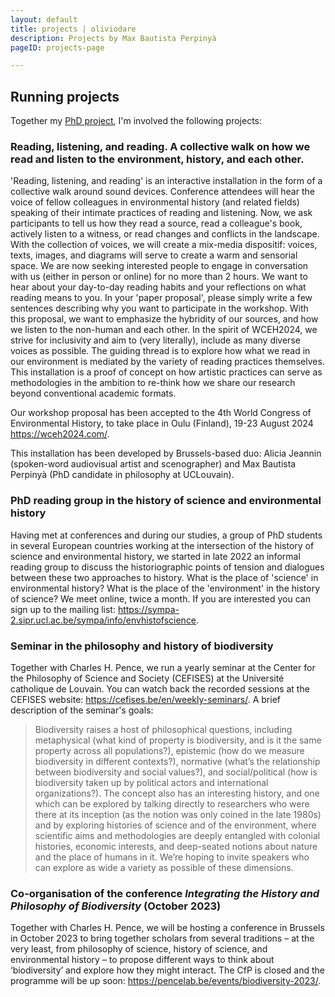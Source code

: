 ```yaml
---
layout: default
title: projects | oliviodare
description: Projects by Max Bautista Perpinyà
pageID: projects-page

---
```



## Running projects

Together my [PhD project](bio.html#what-i-am-doing-now), I'm involved the following projects:

### Reading, listening, and reading. A collective walk on how we read and listen to the environment, history, and each other.
'Reading, listening, and reading' is an interactive installation in the form of a collective walk around sound devices. Conference attendees will hear the voice of fellow colleagues in environmental history (and related fields) speaking of their intimate practices of reading and listening. Now, we ask participants to tell us how they read a source, read a colleague's book, actively listen to a witness, or read changes and conflicts in the landscape. With the collection of voices, we will create a mix-media dispositif: voices, texts, images, and diagrams will serve to create a warm and sensorial space. We are now seeking interested people to engage in conversation with us (either in person or online) for no more than 2 hours. We want to hear about your day-to-day reading habits and your reflections on what reading means to you. In your 'paper proposal', please simply write a few sentences describing why you want to participate in the workshop. With this proposal, we want to emphasize the hybridity of our sources, and how we listen to the non-human and each other. In the spirit of WCEH2024, we strive for inclusivity and aim to (very literally), include as many diverse voices as possible. The guiding thread is to explore how what we read in our environment is mediated by the variety of reading practices themselves. This installation is a proof of concept on how artistic practices can serve as methodologies in the ambition to re-think how we share our research beyond conventional academic formats.

Our workshop proposal has been accepted to the 4th World Congress of Environmental History, to take place in Oulu (Finland), 19-23 August 2024 https://wceh2024.com/.

This installation has been developed by Brussels-based duo: Alicia Jeannin (spoken-word audiovisual artist and scenographer) and Max Bautista Perpinyà (PhD candidate in philosophy at UCLouvain).

### PhD reading group in the history of science and environmental history
Having met at conferences and during our studies, a group of PhD students in several European countries working at the intersection of the history of science and environmental history, we started in late 2022 an informal reading group to discuss the historiographic points of tension and dialogues between these two approaches to history. What is the place of 'science' in environmental history? What is the place of the 'environment' in the history of science? We meet online, twice a month. If you are interested you can sign up to the mailing list: <a class="dont-break-out" href="https://sympa-2.sipr.ucl.ac.be/sympa/info/envhistofscience" target="_blank">https://sympa-2.sipr.ucl.ac.be/sympa/info/envhistofscience</a>.



### Seminar in the philosophy and history of biodiversity
Together with Charles H. Pence, we run a yearly seminar at the Center for the Philosophy of Science and Society (CEFISES) at the Université catholique de Louvain. You can watch back the recorded sessions at the CEFISES website: <a class="dont-break-out" href="https://cefises.be/en/weekly-seminars/" target="_blank">https://cefises.be/en/weekly-seminars/</a>. A brief description of the seminar's goals: 

> Biodiversity raises a host of philosophical questions, including metaphysical (what kind of property is biodiversity, and is it the same property across all populations?), epistemic (how do we measure biodiversity in different contexts?), normative (what’s the relationship between biodiversity and social values?), and social/political (how is biodiversity taken up by political actors and international organizations?). The concept also has an interesting history, and one which can be explored by talking directly to researchers who were there at its inception (as the notion was only coined in the late 1980s) and by exploring histories of science and of the environment, where scientific aims and methodologies are deeply entangled with colonial histories, economic interests, and deep-seated notions about nature and the place of humans in it. We’re hoping to invite speakers who can explore as wide a variety as possible of these dimensions.


### Co-organisation of the conference *Integrating the History and Philosophy of Biodiversity* (October 2023)
Together with Charles H. Pence, we will be hosting a conference in Brussels in October 2023 to  bring together scholars from several traditions – at the very least, from philosophy of science, history of science, and environmental history – to propose different ways to think about ‘biodiversity’ and explore how they might interact. The CfP is closed and the programme will be up soon: <a class="dont-break-out" href="https://pencelab.be/events/biodiversity-2023/" target="_blank">https://pencelab.be/events/biodiversity-2023/</a>.
